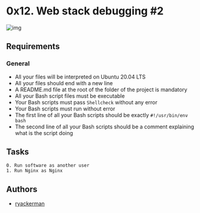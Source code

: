 
# 0x12. Web stack debugging #2
![img](https://i.ibb.co/dDhvxBp/99littlebugsinthecode-holberton.jpg)
## Requirements

### General

- All your files will be interpreted on Ubuntu 20.04 LTS
- All your files should end with a new line
- A README.md file at the root of the folder of the project is mandatory
- All your Bash script files must be executable
- Your Bash scripts must pass `Shellcheck` without any error
- Your Bash scripts must run without error
- The first line of all your Bash scripts should be exactly `#!/usr/bin/env bash`
- The second line of all your Bash scripts should be a comment explaining what is the script doing
## Tasks

    0. Run software as another user
    1. Run Nginx as Nginx
## Authors

- [ryackerman](https://github.com/ryackerman)
